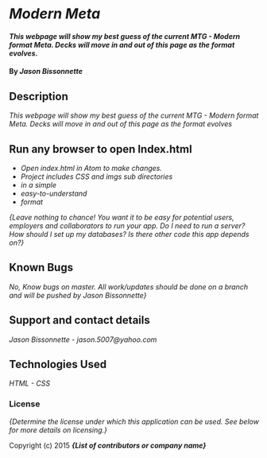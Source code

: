 # _Modern Meta_

#### _This webpage will show my best guess of the current MTG - Modern format Meta.  Decks will move in and out of this page as the format evolves._

#### By _**Jason Bissonnette**_

## Description

_This webpage will show my best guess of the current MTG - Modern format Meta. Decks will move in and out of this page as the format evolves_

## Run any browser to open Index.html

* _Open index.html in Atom to make changes._
* _Project includes CSS and imgs sub directories_
* _in a simple_
* _easy-to-understand_
* _format_

_{Leave nothing to chance! You want it to be easy for potential users, employers and collaborators to run your app. Do I need to run a server? How should I set up my databases? Is there other code this app depends on?}_

## Known Bugs

_No, Know bugs on master. All work/updates should be done on a branch and will be pushed by Jason Bissonnette}_

## Support and contact details

_Jason Bissonnette - jason.5007@yahoo.com_

## Technologies Used

_HTML - CSS_

### License

*{Determine the license under which this application can be used.  See below for more details on licensing.}*

Copyright (c) 2015 **_{List of contributors or company name}_**
